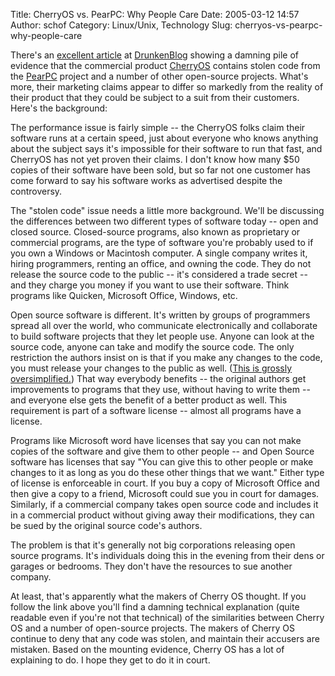 Title: CherryOS vs. PearPC: Why People Care
Date: 2005-03-12 14:57
Author: schof
Category: Linux/Unix, Technology
Slug: cherryos-vs-pearpc-why-people-care

There's an [excellent
article](http://www.drunkenblog.com/drunkenblog-archives/000501.html) at
[DrunkenBlog](http://www.drunkenblog.com/) showing a damning pile of
evidence that the commercial product [CherryOS](http://cherryos.com/)
contains stolen code from the [PearPC](http://pearpc.sourceforge.net/)
project and a number of other open-source projects. What's more, their
marketing claims appear to differ so markedly from the reality of their
product that they could be subject to a suit from their customers.
Here's the background:

The performance issue is fairly simple -- the CherryOS folks claim their
software runs at a certain speed, just about everyone who knows anything
about the subject says it's impossible for their software to run that
fast, and CherryOS has not yet proven their claims. I don't know how
many \$50 copies of their software have been sold, but so far not one
customer has come forward to say his software works as advertised
despite the controversy.

The "stolen code" issue needs a little more background. We'll be
discussing the differences between two different types of software
today -- open and closed source. Closed-source programs, also known as
proprietary or commercial programs, are the type of software you're
probably used to if you own a Windows or Macintosh computer. A single
company writes it, hiring programmers, renting an office, and owning the
code. They do not release the source code to the public -- it's
considered a trade secret -- and they charge you money if you want to
use their software. Think programs like Quicken, Microsoft Office,
Windows, etc.

Open source software is different. It's written by groups of programmers
spread all over the world, who communicate electronically and
collaborate to build software projects that they let people use. Anyone
can look at the source code, anyone can take and modify the source code.
The only restriction the authors insist on is that if you make any
changes to the code, you must release your changes to the public as
well. ([This is grossly
oversimplified.](http://www.gnu.org/licenses/gpl-faq.html)) That way
everybody benefits -- the original authors get improvements to programs
that they use, without having to write them -- and everyone else gets
the benefit of a better product as well. This requirement is part of a
software license -- almost all programs have a license.

Programs like Microsoft word have licenses that say you can not make
copies of the software and give them to other people -- and Open Source
software has licenses that say "You can give this to other people or
make changes to it as long as you do these other things that we want."
Either type of license is enforceable in court. If you buy a copy of
Microsoft Office and then give a copy to a friend, Microsoft could sue
you in court for damages. Similarly, if a commercial company takes open
source code and includes it in a commercial product without giving away
their modifications, they can be sued by the original source code's
authors.

The problem is that it's generally not big corporations releasing open
source programs. It's individuals doing this in the evening from their
dens or garages or bedrooms. They don't have the resources to sue
another company.

At least, that's apparently what the makers of Cherry OS thought. If you
follow the link above you'll find a damning technical explanation (quite
readable even if you're not that technical) of the similarities between
Cherry OS and a number of open-source projects. The makers of Cherry OS
continue to deny that any code was stolen, and maintain their accusers
are mistaken. Based on the mounting evidence, Cherry OS has a lot of
explaining to do. I hope they get to do it in court.

